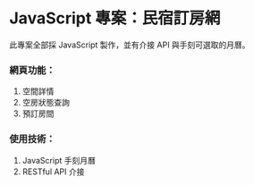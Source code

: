 # JavaScript 專案：民宿訂房網

此專案全部採 JavaScript 製作，並有介接 API 與手刻可選取的月曆。

### 網頁功能：

1. 空間詳情
2. 空房狀態查詢
3. 預訂房間


### 使用技術：

1. JavaScript 手刻月曆
2. RESTful API 介接
